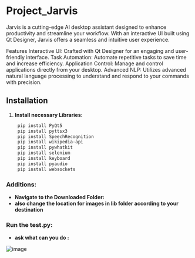 # Project_Jarvis


Jarvis is a cutting-edge AI desktop assistant designed to enhance productivity and streamline your workflow. With an interactive UI built using Qt Designer, Jarvis offers a seamless and intuitive user experience.

Features
Interactive UI: Crafted with Qt Designer for an engaging and user-friendly interface.
Task Automation: Automate repetitive tasks to save time and increase efficiency.
Application Control: Manage and control applications directly from your desktop.
Advanced NLP: Utilizes advanced natural language processing to understand and respond to your commands with precision.



## Installation

1. **Install necessary Libraries:**
   ```sh
    pip install PyQt5
    pip install pyttsx3
    pip install SpeechRecognition
    pip install wikipedia-api
    pip install pywhatkit
    pip install selenium
    pip install keyboard
    pip install pyaudio
    pip install websockets

### Additions:
- **Navigate to the Downloaded Folder:**
- **also change the location for images in lib folder according to your destination**

### Run the test.py:
- **ask what can you do :**

![image](https://github.com/user-attachments/assets/80710da8-d0ec-4f5d-9601-f15da2358f62)

